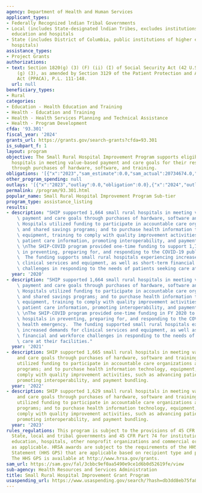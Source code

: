 ```yaml
---
agency: Department of Health and Human Services
applicant_types:
- Federally Recognized lndian Tribal Governments
- Local (includes State-designated lndian Tribes, excludes institutions of higher
  education and hospitals
- State (includes District of Columbia, public institutions of higher education and
  hospitals)
assistance_types:
- Project Grants
authorizations:
- text: Section 1820(g) (3) (F) (ii) (I) of Social Security Act (42 U.S.C. 1395i-4
    (g) (3), as amended by Section 3129 of the Patient Protection and Affordable Care
    Act (PPACA), P.L. 111-148.
  url: null
beneficiary_types:
- Rural
categories:
- Education - Health Education and Training
- Health - Education and Training
- Health - Health Services Planning and Technical Assistance
- Health - Program Development
cfda: '93.301'
fiscal_year: '2024'
grants_url: https://grants.gov/search-grants?cfda=93.301
is_subpart_f: 1
layout: program
objective: The Small Rural Hospital Improvement Program supports eligible small rural
  hospitals in meeting value-based payment and care goals for their respective organizations
  through purchases of hardware, software, and training.
obligations: '[{"x":"2023","sam_estimate":0.0,"sam_actual":20734674.0,"usa_spending_actual":16364406.29},{"x":"2024","sam_estimate":0.0,"sam_actual":22532328.0,"usa_spending_actual":20905584.18},{"x":"2025","sam_estimate":0.0,"sam_actual":0.0,"usa_spending_actual":-23460.38}]'
other_program_spending: null
outlays: '[{"x":"2023","outlay":0.0,"obligation":0.0},{"x":"2024","outlay":0.0,"obligation":0.0},{"x":"2025","outlay":0.0,"obligation":0.0}]'
permalink: /program/93.301.html
popular_name: Small Rural Hospital Improvement Program Sub-tier
program_type: assistance_listing
results:
- description: "SHIP supported 1,664 small rural hospitals in meeting value-based\
    \ payment and care goals through purchases of hardware, software and training.\
    \ Hospitals utilized funding to participate in accountable care organizations\
    \ and shared savings programs; and to purchase health information technology,\
    \ equipment, training to comply with quality improvement activities, such as advancing\
    \ patient care information, promoting interoperability, and payment bundling.\
    \ \nThe SHIP-COVID program provided one-time funding to support 1,790 hospitals\
    \ in preventing, preparing for, and responding to the COVID-19 public health emergency.\
    \  The funding supports small rural hospitals experiencing increased demands for\
    \ clinical services and equipment, as well as short-term financial and workforce\
    \ challenges in responding to the needs of patients seeking care at their facilities."
  year: '2020'
- description: "SHIP supported 1,664 small rural hospitals in meeting value-based\
    \ payment and care goals through purchases of hardware, software and training.\
    \ Hospitals utilized funding to participate in accountable care organizations\
    \ and shared savings programs; and to purchase health information technology,\
    \ equipment, training to comply with quality improvement activities, such as advancing\
    \ patient care information, promoting interoperability, and payment bundling.\
    \ \nThe SHIP-COVID program provided one-time funding in FY 2020 to support 1,790\
    \ hospitals in preventing, preparing for, and responding to the COVID-19 public\
    \ health emergency.  The funding supported small rural hospitals experiencing\
    \ increased demands for clinical services and equipment, as well as short-term\
    \ financial and workforce challenges in responding to the needs of patients seeking\
    \ care at their facilities."
  year: '2021'
- description: SHIP supported 1,665 small rural hospitals in meeting value-based payment
    and care goals through purchases of hardware, software and training. Hospitals
    utilized funding to participate in accountable care organizations and shared savings
    programs; and to purchase health information technology, equipment, training to
    comply with quality improvement activities, such as advancing patient care information,
    promoting interoperability, and payment bundling.
  year: '2022'
- description: SHIP supported 1,629 small rural hospitals in meeting value-based payment
    and care goals through purchases of hardware, software and training. Hospitals
    utilized funding to participate in accountable care organizations and shared savings
    programs; and to purchase health information technology, equipment, training to
    comply with quality improvement activities, such as advancing patient care information,
    promoting interoperability, and payment bundling.
  year: '2023'
rules_regulations: This program is subject to the provisions of 45 CFR Part 92 for
  State, local and tribal governments and 45 CFR Part 74 for institutions of higher
  education, hospitals, other nonprofit organizations and commercial organizations,
  as applicable. HRSA awards are subject to the requirements of the HHS Grants Policy
  Statement (HHS GPS) that are applicable based on recipient type and purpose of award.
  The HHS GPS is available at http://www.hrsa.gov/grants.
sam_url: https://sam.gov/fal/3cbbc9ef0aa5490e9ce1d6b0d52619fe/view
sub-agency: Health Resources and Services Administration
title: Small Rural Hospital Improvement Grant Program
usaspending_url: https://www.usaspending.gov/search/?hash=db3dd8eb75fa8525a6b45fb35fcabfe3
---
```

